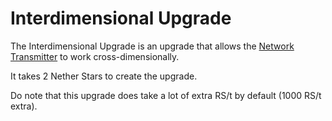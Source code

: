 # Interdimensional Upgrade

The Interdimensional Upgrade is an upgrade that allows the [Network Transmitter](https://github.com/raoulvdberge/refinedstorage/wiki/Network-Transmitter) to work cross-dimensionally.

It takes 2 Nether Stars to create the upgrade.

Do note that this upgrade does take a lot of extra RS/t by default (1000 RS/t extra). 